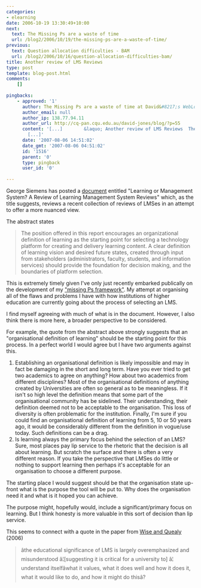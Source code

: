 ```yaml
---
categories:
- elearning
date: 2006-10-19 13:30:49+10:00
next:
  text: The Missing Ps are a waste of time
  url: /blog2/2006/10/19/the-missing-ps-are-a-waste-of-time/
previous:
  text: Question allocation difficulties - BAM
  url: /blog2/2006/10/16/question-allocation-difficulties-bam/
title: Another review of LMS Reviews
type: post
template: blog-post.html
comments:
    []
    
pingbacks:
    - approved: '1'
      author: The Missing Ps are a waste of time at David&#8217;s WebLog
      author_email: null
      author_ip: 138.77.94.11
      author_url: http://cq-pan.cqu.edu.au/david-jones/blog/?p=55
      content: '[...]        &laquo; Another review of LMS Reviews  The missing P - Product
        [...]'
      date: '2007-08-06 14:51:02'
      date_gmt: '2007-08-06 04:51:02'
      id: '1516'
      parent: '0'
      type: pingback
      user_id: '0'
    
---
```

George Siemens has posted a [document](http://ltc.umanitoba.ca/wordpress/?p=15) entitled "Learning or Management System? A Review of Learning Management System Reviews" which, as the title suggests, reviews a recent collection of reviews of LMSes in an attempt to offer a more nuanced view.

The abstract states

> The position offered in this report encourages an organizational definition of learning as the starting point for selecting a technology platform for creating and delivery learning content. A clear definition of learning vision and desired future states, created through input from stakeholders (administrators, faculty, students, and information services) should provide the foundation for decision making, and the boundaries of platform selection.

This is extremely timely given I've only just recently embarked publically on the development of my ["missing Ps framework"](http://cq-pan.cqu.edu.au/david-jones/blog/?p=52). My attempt at organising all of the flaws and problems I have with how institutions of higher education are currently going about the process of selecting an LMS.

I find myself agreeing with much of what is in the document. However, I also think there is more here, a broader perspective to be considered.

For example, the quote from the abstract above strongly suggests that an "organisational definition of learning" should be the starting point for this process. In a perfect world I would agree but I have two arguments against this.

1. Establishing an organisational definition is likely impossible and may in fact be damaging in the short and long term. Have you ever tried to get two academics to agree on anything? How about two academics from different disciplines? Most of the organisational definitions of anything created by Universities are often so general as to be meaningless. If it isn't so high level the definition means that some part of the organisational community has be sidelined. Their understanding, their definition deemed not to be acceptable to the organisation. This loss of diversity is often problematic for the institution. Finally, I'm sure if you could find an organisational definition of learning from 5, 10 or 50 years ago, it would be considerably different from the definition in vogue/use today. Such definitions can be a drag.
2. Is learning always the primary focus behind the selection of an LMS? Sure, most places pay lip service to the rhetoric that the decision is all about learning. But scratch the surface and there is often a very different reason. If you take the perspective that LMSes do little or nothing to support learning then perhaps it's acceptable for an organisation to choose a different purpose.

The starting place I would suggest should be that the organisation state up-front what is the purpose the tool will be put to. Why does the organisation need it and what is it hoped you can achieve.

The purpose might, hopefully would, include a significant/primary focus on learning. But I think honesty is more valuable in this sort of decision than lip service.

This seems to connect with a quote in the paper from [Wise and Quealy](http://www.infodiv.unimelb.edu.au/telars/talmet/melbmonash/media/LMSGovernanceFinalReport.pdf) (2006)

> âthe educational significance of LMS is largely overemphasized and misunderstood â¦\[suggesting it is critical for a university to\] â¦ understand itselfâwhat it values, what it does well and how it does it, what it would like to do, and how it might do thisâ?